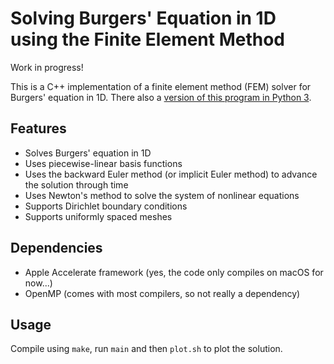 # Solving Burgers' Equation in 1D using the Finite Element Method

Work in progress!

This is a C++ implementation of a finite element method (FEM) solver for Burgers' equation in 1D. There also a [version of this program in Python 3](https://github.com/michelrobijns/pyBurgersFEM).

## Features

* Solves Burgers' equation in 1D
* Uses piecewise-linear basis functions
* Uses the backward Euler method (or implicit Euler method) to advance the solution through time
* Uses Newton's method to solve the system of nonlinear equations
* Supports Dirichlet boundary conditions
* Supports uniformly spaced meshes

## Dependencies

* Apple Accelerate framework (yes, the code only compiles on macOS for now...)
* OpenMP (comes with most compilers, so not really a dependency)

## Usage

Compile using `make`, run `main` and then `plot.sh` to plot the solution.
